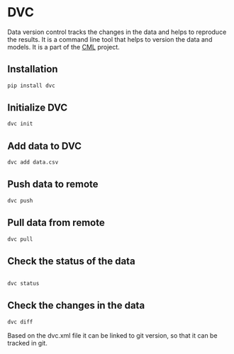 # DVC

Data version control tracks the changes in the data and helps to reproduce the results. It is a command line tool that helps to version the data and models. It is a part of the [CML](https://cml.dev/) project.

## Installation

```bash
pip install dvc
```

## Initialize DVC

```bash
dvc init
```

## Add data to DVC

```bash
dvc add data.csv
```

## Push data to remote

```bash
dvc push
```

## Pull data from remote

```bash
dvc pull
```

## Check the status of the data

```bash

dvc status
```

## Check the changes in the data

```bash
dvc diff
```


Based on the dvc.xml file it can be linked to git version, so that it can be tracked in git.